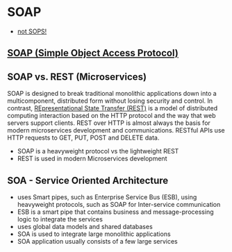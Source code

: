 # SOAP
- [not SOPS!](/pages/sops.md)

## [SOAP (Simple Object Access Protocol)](https://www.techtarget.com/searchapparchitecture/definition/SOAP-Simple-Object-Access-Protocol)

## SOAP vs. REST (Microservices)
SOAP is designed to break traditional monolithic applications down into a multicomponent, distributed form without losing security and control. In contrast, [REpresentational State Transfer (REST)](rest.md) is a model of distributed computing interaction based on the HTTP protocol and the way that web servers support clients. REST over HTTP is almost always the basis for modern microservices development and communications. RESTful APIs use HTTP requests to GET, PUT, POST and DELETE data.
- SOAP is a heavyweight protocol vs the lightweight REST
- REST is used in modern Microservices development

## SOA - Service Oriented Architecture
- uses Smart pipes, such as Enterprise Service Bus (ESB), using heavyweight protocols, such as SOAP for Inter-service communication
- ESB is a smart pipe that contains business and message-processing logic to integrate the services
- uses global data models and shared databases
- SOA is used to integrate large monolithic applications
- SOA application usually consists of a few large services
